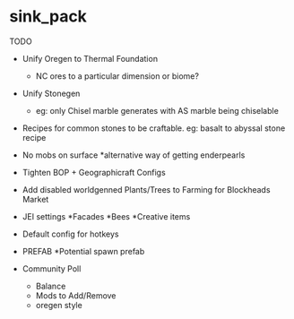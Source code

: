 # sink_pack

TODO
  * Unify Oregen to Thermal Foundation
    * NC ores to a particular dimension or biome?
    
  * Unify Stonegen
    * eg: only Chisel marble generates with AS marble being chiselable
  
  * Recipes for common stones to be craftable. eg: basalt to abyssal stone recipe
  
  * No mobs on surface
    *alternative way of getting enderpearls
    
  * Tighten BOP + Geographicraft Configs
  
  * Add disabled worldgenned Plants/Trees to Farming for Blockheads Market
  
  * JEI settings
    *Facades
    *Bees
    *Creative items
  
  * Default config for hotkeys
  
  * PREFAB
    *Potential spawn prefab

  * Community Poll
    * Balance
    * Mods to Add/Remove
    * oregen style
  
